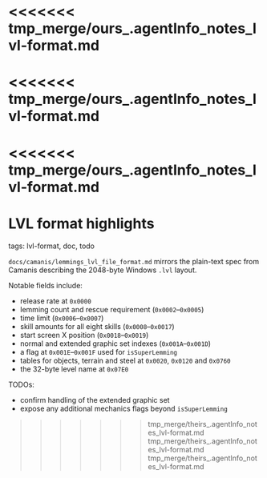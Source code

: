 <<<<<<< tmp_merge/ours_.agentInfo_notes_lvl-format.md
=======
<<<<<<< tmp_merge/ours_.agentInfo_notes_lvl-format.md
=======
<<<<<<< tmp_merge/ours_.agentInfo_notes_lvl-format.md
=======
# LVL format highlights

tags: lvl-format, doc, todo

`docs/camanis/lemmings_lvl_file_format.md` mirrors the plain-text spec from Camanis describing the 2048-byte Windows `.lvl` layout.

Notable fields include:
- release rate at `0x0000`
- lemming count and rescue requirement (`0x0002`–`0x0005`)
- time limit (`0x0006`–`0x0007`)
- skill amounts for all eight skills (`0x0008`–`0x0017`)
- start screen X position (`0x0018`–`0x0019`)
- normal and extended graphic set indexes (`0x001A`–`0x001D`)
- a flag at `0x001E`–`0x001F` used for `isSuperLemming`
- tables for objects, terrain and steel at `0x0020`, `0x0120` and `0x0760`
- the 32-byte level name at `0x07E0`

TODOs:
- confirm handling of the extended graphic set
- expose any additional mechanics flags beyond `isSuperLemming`
>>>>>>> tmp_merge/theirs_.agentInfo_notes_lvl-format.md
>>>>>>> tmp_merge/theirs_.agentInfo_notes_lvl-format.md
>>>>>>> tmp_merge/theirs_.agentInfo_notes_lvl-format.md
